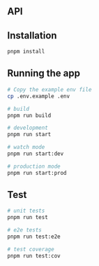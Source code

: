 ## API

## Installation

```bash
pnpm install
```

## Running the app

```bash
# Copy the example env file
cp .env.example .env

# build
pnpm run build

# development
pnpm run start

# watch mode
pnpm run start:dev

# production mode
pnpm run start:prod
```

## Test

```bash
# unit tests
pnpm run test

# e2e tests
pnpm run test:e2e

# test coverage
pnpm run test:cov
```
